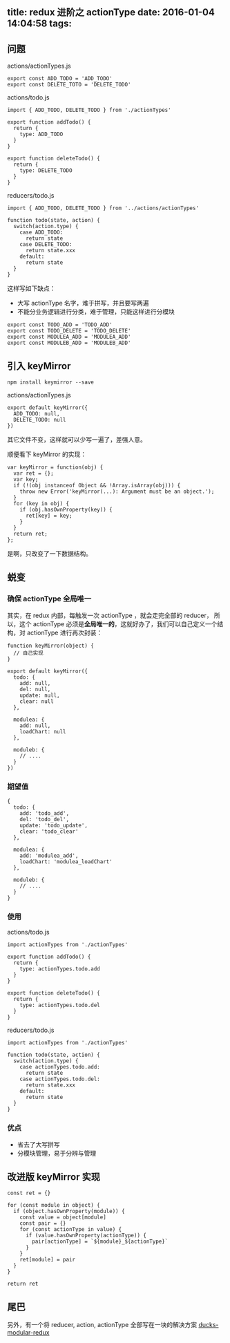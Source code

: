title: redux 进阶之 actionType
date: 2016-01-04 14:04:58
tags:
---

## 问题

actions/actionTypes.js

```
export const ADD_TODO = 'ADD_TODO'
export const DELETE_TOTO = 'DELETE_TODO'
```

actions/todo.js

```
import { ADD_TODO, DELETE_TODO } from './actionTypes'

export function addTodo() {
  return {
    type: ADD_TODO
  }
}

export function deleteTodo() {
  return {
    type: DELETE_TODO
  }
}
```

reducers/todo.js

```
import { ADD_TODO, DELETE_TODO } from '../actions/actionTypes'

function todo(state, action) {
  switch(action.type) {
    case ADD_TODO:
      return state
    case DELETE_TODO:
      return state.xxx
    default:
      return state
  }
}
```

这样写如下缺点：

- 大写 actionType 名字，难于拼写，并且要写两遍
- 不能分业务逻辑进行分类，难于管理，只能这样进行分模块

```
export const TODO_ADD = 'TODO_ADD'
export const TODO_DELETE = 'TODO_DELETE'
export const MODULEA_ADD = 'MODULEA_ADD'
export const MODULEB_ADD = 'MODULEB_ADD'
```

## 引入 keyMirror

```
npm install keymirror --save
```

actions/actionTypes.js

```
export default keyMirror({
  ADD_TODO: null,
  DELETE_TODO: null
})
```

其它文件不变，这样就可以少写一遍了，差强人意。

顺便看下 keyMirror 的实现：

```
var keyMirror = function(obj) {
  var ret = {};
  var key;
  if (!(obj instanceof Object && !Array.isArray(obj))) {
    throw new Error('keyMirror(...): Argument must be an object.');
  }
  for (key in obj) {
    if (obj.hasOwnProperty(key)) {
      ret[key] = key;
    }
  }
  return ret;
};
```
是啊，只改变了一下数据结构。

## 蜕变

### 确保 actionType 全局唯一
其实，在 redux 内部，每触发一次 actionType ，就会走完全部的 reducer， 所以，这个 actionType 必须是**全局唯一的**，这就好办了，我们可以自己定义一个结构，对 actionType 进行再次封装：

```
function keyMirror(object) {
  // 自己实现
}

export default keyMirror({
  todo: {
    add: null,
    del: null,
    update: null,
    clear: null
  },

  modulea: {
    add: null,
    loadChart: null
  },

  moduleb: {
    // ....
  }
})

```

### 期望值

```
{
  todo: {
    add: 'todo_add',
    del: 'todo_del',
    update: 'todo_update',
    clear: 'todo_clear'
  },

  modulea: {
    add: 'modulea_add',
    loadChart: 'modulea_loadChart'
  },

  moduleb: {
    // ....
  }
}
```

### 使用

actions/todo.js

```
import actionTypes from './actionTypes'

export function addTodo() {
  return {
    type: actionTypes.todo.add
  }
}

export function deleteTodo() {
  return {
    type: actionTypes.todo.del
  }
}
```

reducers/todo.js

```
import actionTypes from './actionTypes'

function todo(state, action) {
  switch(action.type) {
    case actionTypes.todo.add:
      return state
    case actionTypes.todo.del:
      return state.xxx
    default:
      return state
  }
}
```

### 优点

- 省去了大写拼写
- 分模块管理，易于分辨与管理

## 改进版 keyMirror 实现

```
const ret = {}

for (const module in object) {
  if (object.hasOwnProperty(module)) {
    const value = object[module]
    const pair = {}
    for (const actionType in value) {
      if (value.hasOwnProperty(actionType)) {
        pair[actionType] = `${module}_${actionType}`
      }
    }
    ret[module] = pair
  }
}

return ret
```

## 尾巴

另外，有一个将 reducer, action, actionType 全部写在一块的解决方案 [ducks-modular-redux](https://github.com/erikras/ducks-modular-redux)
